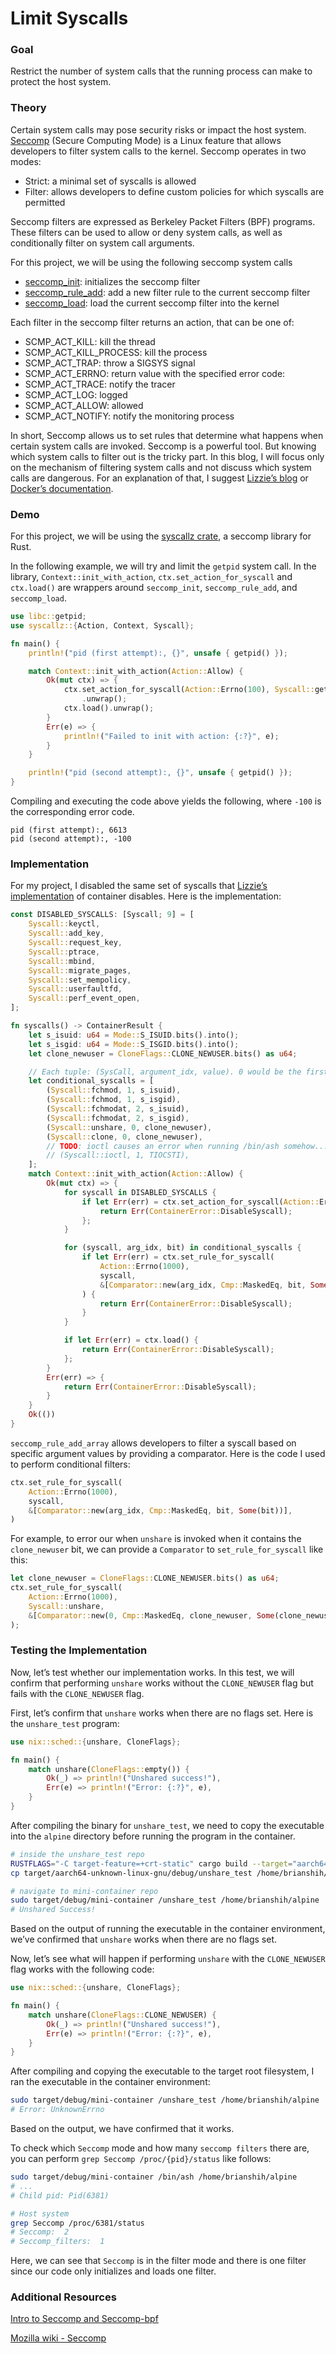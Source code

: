 # Limit Syscalls

### Goal

Restrict the number of system calls that the running process can make to protect the host system.

### Theory

Certain system calls may pose security risks or impact the host system. [Seccomp](https://man7.org/linux/man-pages/man2/seccomp.2.html) (Secure Computing Mode) is a Linux feature that allows developers to filter system calls to the kernel. Seccomp operates in two modes:

- Strict: a minimal set of syscalls is allowed
- Filter: allows developers to define custom policies for which syscalls are permitted

Seccomp filters are expressed as Berkeley Packet Filters (BPF) programs. These filters can be used to allow or deny system calls, as well as conditionally filter on system call arguments.

For this project, we will be using the following seccomp system calls

- [seccomp_init](https://man7.org/linux/man-pages/man3/seccomp_init.3.html): initializes the seccomp filter
- [seccomp_rule_add](https://man7.org/linux/man-pages/man3/seccomp_rule_add.3.html): add a new filter rule to the current seccomp filter
- [seccomp_load](https://man7.org/linux/man-pages/man3/seccomp_load.3.html): load the current seccomp filter into the kernel

Each filter in the seccomp filter returns an action, that can be one of:

- SCMP_ACT_KILL: kill the thread
- SCMP_ACT_KILL_PROCESS: kill the process
- SCMP_ACT_TRAP: throw a SIGSYS signal
- SCMP_ACT_ERRNO: return value with the specified error code:
- SCMP_ACT_TRACE: notify the tracer
- SCMP_ACT_LOG: logged
- SCMP_ACT_ALLOW: allowed
- SCMP_ACT_NOTIFY: notify the monitoring process

In short, Seccomp allows us to set rules that determine what happens when certain system calls are invoked. Seccomp is a powerful tool. But knowing which system calls to filter out is the tricky part. In this blog, I will focus only on the mechanism of filtering system calls and not discuss which system calls are dangerous. For an explanation of that, I suggest [Lizzie’s blog](https://blog.lizzie.io/linux-containers-in-500-loc.html#org8504d16) or [Docker’s documentation](https://github.com/docker/docs/blob/1253f14f6dd83df2cf9965182de118e5886c1b9e/content/engine/security/seccomp.md).

### Demo

For this project, we will be using the [syscallz crate](https://docs.rs/syscallz/latest/syscallz/), a seccomp library for Rust.

In the following example, we will try and limit the `getpid` system call. In the library, `Context::init_with_action`, `ctx.set_action_for_syscall` and `ctx.load()` are wrappers around `seccomp_init`, `seccomp_rule_add`, and `seccomp_load`.

```rust
use libc::getpid;
use syscallz::{Action, Context, Syscall};

fn main() {
    println!("pid (first attempt):, {}", unsafe { getpid() });

    match Context::init_with_action(Action::Allow) {
        Ok(mut ctx) => {
            ctx.set_action_for_syscall(Action::Errno(100), Syscall::getpid)
                .unwrap();
            ctx.load().unwrap();
        }
        Err(e) => {
            println!("Failed to init with action: {:?}", e);
        }
    }

    println!("pid (second attempt):, {}", unsafe { getpid() });
}
```

Compiling and executing the code above yields the following, where `-100` is the corresponding error code.

```docker
pid (first attempt):, 6613
pid (second attempt):, -100
```

### Implementation

For my project, I disabled the same set of syscalls that [Lizzie’s implementation](https://blog.lizzie.io/linux-containers-in-500-loc.html#org8504d16) of container disables. Here is the implementation:

```rust
const DISABLED_SYSCALLS: [Syscall; 9] = [
    Syscall::keyctl,
    Syscall::add_key,
    Syscall::request_key,
    Syscall::ptrace,
    Syscall::mbind,
    Syscall::migrate_pages,
    Syscall::set_mempolicy,
    Syscall::userfaultfd,
    Syscall::perf_event_open,
];

fn syscalls() -> ContainerResult {
    let s_isuid: u64 = Mode::S_ISUID.bits().into();
    let s_isgid: u64 = Mode::S_ISGID.bits().into();
    let clone_newuser = CloneFlags::CLONE_NEWUSER.bits() as u64;

    // Each tuple: (SysCall, argument_idx, value). 0 would be the first argument index.
    let conditional_syscalls = [
        (Syscall::fchmod, 1, s_isuid),
        (Syscall::fchmod, 1, s_isgid),
        (Syscall::fchmodat, 2, s_isuid),
        (Syscall::fchmodat, 2, s_isgid),
        (Syscall::unshare, 0, clone_newuser),
        (Syscall::clone, 0, clone_newuser),
        // TODO: ioctl causes an error when running /bin/ash somehow...
        // (Syscall::ioctl, 1, TIOCSTI),
    ];
    match Context::init_with_action(Action::Allow) {
        Ok(mut ctx) => {
            for syscall in DISABLED_SYSCALLS {
                if let Err(err) = ctx.set_action_for_syscall(Action::Errno(0), syscall) {
                    return Err(ContainerError::DisableSyscall);
                };
            }

            for (syscall, arg_idx, bit) in conditional_syscalls {
                if let Err(err) = ctx.set_rule_for_syscall(
                    Action::Errno(1000),
                    syscall,
                    &[Comparator::new(arg_idx, Cmp::MaskedEq, bit, Some(bit))],
                ) {
                    return Err(ContainerError::DisableSyscall);
                }
            }

            if let Err(err) = ctx.load() {
                return Err(ContainerError::DisableSyscall);
            };
        }
        Err(err) => {
            return Err(ContainerError::DisableSyscall);
        }
    }
    Ok(())
}
```

`seccomp_rule_add_array` allows developers to filter a syscall based on specific argument values by providing a comparator. Here is the code I used to perform conditional filters:

```rust
ctx.set_rule_for_syscall(
    Action::Errno(1000),
    syscall,
    &[Comparator::new(arg_idx, Cmp::MaskedEq, bit, Some(bit))],
)
```

For example, to error our when `unshare` is invoked when it contains the `clone_newuser` bit, we can provide a `Comparator` to `set_rule_for_syscall` like this:

```rust
let clone_newuser = CloneFlags::CLONE_NEWUSER.bits() as u64;
ctx.set_rule_for_syscall(
    Action::Errno(1000),
    Syscall::unshare,
    &[Comparator::new(0, Cmp::MaskedEq, clone_newuser, Some(clone_newuser))],
);
```

### Testing the Implementation

Now, let’s test whether our implementation works. In this test, we will confirm that performing `unshare` works without the `CLONE_NEWUSER` flag but fails with the `CLONE_NEWUSER` flag.

First, let’s confirm that `unshare` works when there are no flags set. Here is the `unshare_test` program:

```rust
use nix::sched::{unshare, CloneFlags};

fn main() {
    match unshare(CloneFlags::empty()) {
        Ok(_) => println!("Unshared success!"),
        Err(e) => println!("Error: {:?}", e),
    }
}
```

After compiling the binary for `unshare_test`, we need to copy the executable into the `alpine` directory before running the program in the container.

```bash
# inside the unshare_test repo
RUSTFLAGS="-C target-feature=+crt-static" cargo build --target="aarch64-unknown-linux-gnu"
cp target/aarch64-unknown-linux-gnu/debug/unshare_test /home/brianshih/alpine

# navigate to mini-container repo
sudo target/debug/mini-container /unshare_test /home/brianshih/alpine
# Unshared Success!
```

Based on the output of running the executable in the container environment, we’ve confirmed that `unshare` works when there are no flags set.

Now, let’s see what will happen if performing `unshare` with the `CLONE_NEWUSER` flag works with the following code:

```rust
use nix::sched::{unshare, CloneFlags};

fn main() {
    match unshare(CloneFlags::CLONE_NEWUSER) {
        Ok(_) => println!("Unshared success!"),
        Err(e) => println!("Error: {:?}", e),
    }
}
```

After compiling and copying the executable to the target root filesystem, I ran the executable in the container environment:

```bash
sudo target/debug/mini-container /unshare_test /home/brianshih/alpine
# Error: UnknownErrno
```

Based on the output, we have confirmed that it works.

To check which `Seccomp` mode and how many `seccomp filters` there are, you can perform `grep Seccomp /proc/{pid}/status` like follows:

```bash
sudo target/debug/mini-container /bin/ash /home/brianshih/alpine
# ...
# Child pid: Pid(6381)

# Host system
grep Seccomp /proc/6381/status
# Seccomp:	2
# Seccomp_filters:	1
```

Here, we can see that `Seccomp` is in the filter mode and there is one filter since our code only initializes and loads one filter.

### Additional Resources

[Intro to Seccomp and Seccomp-bpf](https://wiki.mozilla.org/Security/Sandbox/Seccomp)

[Mozilla wiki - Seccomp](https://wiki.mozilla.org/Security/Sandbox/Seccomp)
